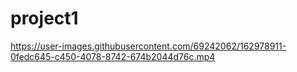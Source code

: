 # project1

https://user-images.githubusercontent.com/69242062/162978911-0fedc645-c450-4078-8742-674b2044d76c.mp4

